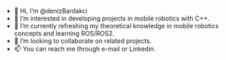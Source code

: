 - 👋 Hi, I’m @denizBardakci
- 👀 I’m interested in developing projects in mobile robotics with C++.
- 🌱 I’m currently refreshing my theoretical knowledge in mobile robotics concepts and learning ROS/ROS2.
- 💞️ I’m looking to collaborate on related projects.
- 📫 You can reach me through e-mail or Linkedin.

<!---
denizBardakci/denizBardakci is a ✨ special ✨ repository because its `README.md` (this file) appears on your GitHub profile.
You can click the Preview link to take a look at your changes.
--->
